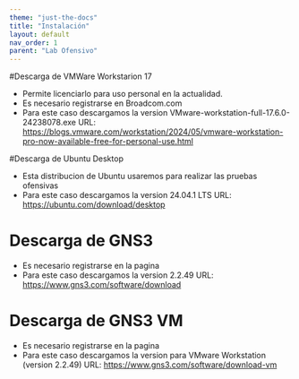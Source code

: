 ```yaml
---
theme: "just-the-docs"
title: "Instalación"
layout: default
nav_order: 1
parent: "Lab Ofensivo" 
---
```

#Descarga de VMWare Workstarion 17
* Permite licenciarlo para uso personal en la actualidad.
* Es necesario registrarse en Broadcom.com
* Para este caso descargamos la version VMware-workstation-full-17.6.0-24238078.exe
URL: https://blogs.vmware.com/workstation/2024/05/vmware-workstation-pro-now-available-free-for-personal-use.html

#Descarga de Ubuntu Desktop
* Esta distribucion de Ubuntu usaremos para realizar las pruebas ofensivas
* Para este caso descargamos la version 24.04.1 LTS
URL: https://ubuntu.com/download/desktop

# Descarga de GNS3
* Es necesario registrarse en la pagina
* Para este caso descargamos la version 2.2.49
URL: https://www.gns3.com/software/download

# Descarga de GNS3 VM
* Es necesario registrarse en la pagina
* Para este caso descargamos la version para VMware Workstation (version 2.2.49)
URL: https://www.gns3.com/software/download-vm
